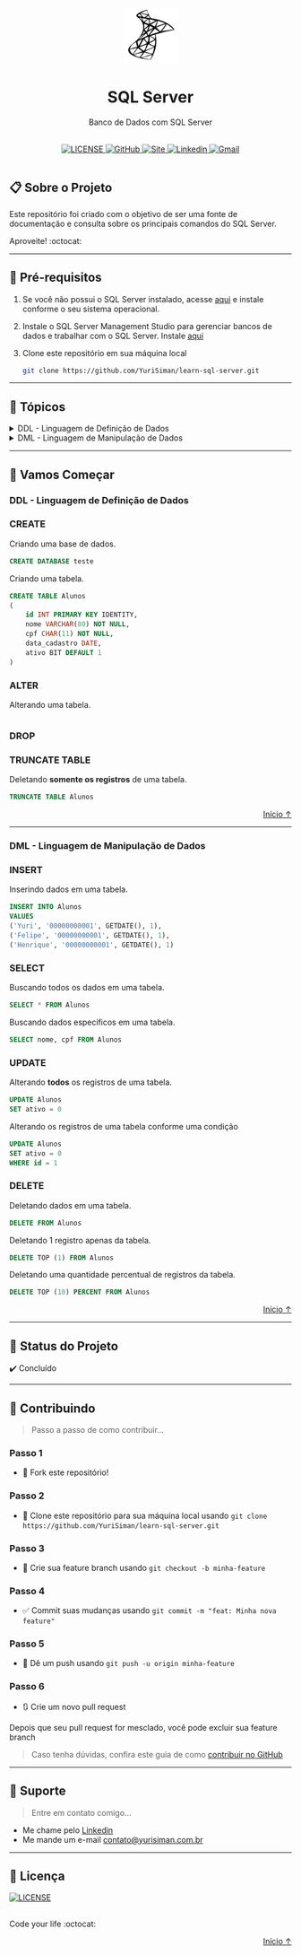 <div id="top"></div>

<br/>
<div align="center">
    <img src="./readme-img/microsoftsqlserver-plain.svg" alt="Logo" width="100" height="100" />
    <h1 align="center">SQL Server</h1>
    <p align="center">Banco de Dados com SQL Server</p>
</div>

<br/>

<div align="center">
    <a href="https://github.com/YuriSiman/learn-sql-server/blob/master/LICENSE" target="_blank">
      <img alt="LICENSE" src="https://img.shields.io/badge/license-mit-%23A6CE39?style=for-the-badge&logo=github" />
    </a>
    <a href="https://github.com/YuriSiman" target="_blank">
      <img alt="GitHub" src="https://img.shields.io/badge/github-perfil-%237159c1?style=for-the-badge&logo=github" />
    </a>
    <a href="https://yurisiman.com.br" target="_blank">
      <img alt="Site" src="https://img.shields.io/badge/site-yurisiman-E0A80D?style=for-the-badge&logo=Purism" />
    </a>
    <a href="https://www.linkedin.com/in/yurisiman/" target="_blank">
      <img alt="Linkedin" src="https://img.shields.io/badge/linkedin-social-0A66C2?style=for-the-badge&logo=LinkedIn" />
    </a>
    <a href="mailto:contato@yurisiman.com.br" target="_blank">
      <img alt="Gmail" src="https://img.shields.io/badge/email-contato-EA4335?style=for-the-badge&logo=Gmail" />
    </a>
</div>

<br/>

## :clipboard: Sobre o Projeto

Este repositório foi criado com o objetivo de ser uma fonte de documentação e consulta sobre os principais comandos do SQL Server.

Aproveite! :octocat:

---

## :pencil: Pré-requisitos

1. Se você não possui o SQL Server instalado, acesse [aqui](https://www.microsoft.com/en-us/sql-server/sql-server-downloads) e instale conforme o seu sistema operacional.
2. Instale o SQL Server Management Studio para gerenciar bancos de dados e trabalhar com o SQL Server. Instale [aqui](https://docs.microsoft.com/en-us/sql/ssms/download-sql-server-management-studio-ssms?view=sql-server-ver15)
3. Clone este repositório em sua máquina local

   ```sh
   git clone https://github.com/YuriSiman/learn-sql-server.git
   ```

---

## :dart: Tópicos

<details>
  <summary>DDL - Linguagem de Definição de Dados</summary>
  <ul>
    <li><a href="#create">CREATE</a></li>
    <li><a href="#alter">ALTER</a></li>
    <li><a href="#drop">DROP</a></li>
    <li><a href="#truncate-table">TRUNCATE TABLE</a></li>
  </ul>
</details>
<details>
  <summary>DML - Linguagem de Manipulação de Dados</summary>
  <ul>
    <li><a href="#insert">INSERT</a></li>
    <li><a href="#select">SELECT</a></li>
    <li><a href="#update">UPDATE</a></li>
    <li><a href="#delete">DELETE</a></li>
  </ul>
</details>

---

## :rocket: Vamos Começar

### DDL - Linguagem de Definição de Dados

<div id="create"></div>

### CREATE

Criando uma base de dados.

```sql
CREATE DATABASE teste
```

Criando uma tabela.

```sql
CREATE TABLE Alunos
(
	id INT PRIMARY KEY IDENTITY,
	nome VARCHAR(80) NOT NULL,
	cpf CHAR(11) NOT NULL,
	data_cadastro DATE,
	ativo BIT DEFAULT 1
)
```

<div id="alter"></div>

### ALTER

Alterando uma tabela.

```sql

```

<div id="drop"></div>

### DROP



<div id="truncate-table"></div>

### TRUNCATE TABLE

Deletando **somente os registros** de uma tabela.

```sql
TRUNCATE TABLE Alunos
```

<p align="right"><a href="#top">Início ↑</a></p>

---

### DML - Linguagem de Manipulação de Dados

<div id="insert"></div>

### INSERT

Inserindo dados em uma tabela.

```sql
INSERT INTO Alunos
VALUES
('Yuri', '00000000001', GETDATE(), 1),
('Felipe', '00000000001', GETDATE(), 1),
('Henrique', '00000000001', GETDATE(), 1)
```

<div id="select"></div>

### SELECT

Buscando todos os dados em uma tabela.

```sql
SELECT * FROM Alunos
```

Buscando dados específicos em uma tabela.

```sql
SELECT nome, cpf FROM Alunos
```

<div id="update"></div>

### UPDATE

Alterando **todos** os registros de uma tabela.

```sql
UPDATE Alunos
SET ativo = 0
```

Alterando os registros de uma tabela conforme uma condição

```sql
UPDATE Alunos
SET ativo = 0
WHERE id = 1
```

<div id="delete"></div>

### DELETE

Deletando dados em uma tabela.

```sql
DELETE FROM Alunos
```

Deletando 1 registro apenas da tabela.

```sql
DELETE TOP (1) FROM Alunos
```

Deletando uma quantidade percentual de registros da tabela.

```sql
DELETE TOP (10) PERCENT FROM Alunos
```

<p align="right"><a href="#top">Início ↑</a></p>

---

## :vertical_traffic_light: Status do Projeto

:heavy_check_mark: Concluído

---

## :thinking: Contribuindo

> Passo a passo de como contribuir...

### Passo 1

* :fork_and_knife: Fork este repositório!

### Passo 2

* :dancers: Clone este repositório para sua máquina local usando `git clone https://github.com/YuriSiman/learn-sql-server.git`

### Passo 3

* :trident: Crie sua feature branch usando `git checkout -b minha-feature`

### Passo 4

* :white_check_mark: Commit suas mudanças usando `git commit -m "feat: Minha nova feature"`

### Passo 5

* :pushpin: Dê um push usando `git push -u origin minha-feature`

### Passo 6

* :arrows_clockwise: Crie um novo pull request

Depois que seu pull request for mesclado, você pode excluir sua feature branch  

> Caso tenha dúvidas, confira este guia de como [contribuir no GitHub](https://github.com/firstcontributions/first-contributions)  

---

## :speech_balloon: Suporte

> Entre em contato comigo...  

* Me chame pelo [Linkedin](https://www.linkedin.com/in/yurisiman/)  
* Me mande um e-mail [contato@yurisiman.com.br](mailto:contato@yurisiman.com.br)  

---

## :pencil: Licença

<a href="https://github.com/YuriSiman/learn-sql-server/blob/master/LICENSE" target="_blank">
  <img alt="LICENSE" src="https://img.shields.io/badge/license-mit-%23A6CE39?style=for-the-badge&logo=github" />
</a>

##

Code your life :octocat:

<p align="right"><a href="#top">Início ↑</a></p>

